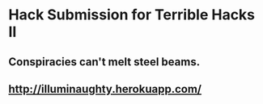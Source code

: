 # Hack Submission for Terrible Hacks II

## Conspiracies can't melt steel beams.

## http://illuminaughty.herokuapp.com/
